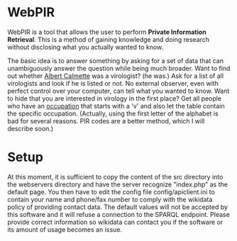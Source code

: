 # WebPIR
WebPIR is a tool that allows the user to perform **Private Information Retrieval**. This is a method of gaining knowledge and doing research without disclosing what you actually wanted to know.

The basic idea is to answer something by asking for a set of data that can unambiguously answer the question while being much broader. Want to find out whether [Albert Calmette](https://www.wikidata.org/wiki/Q437983) was a virologist? (he was.) Ask for a list of all virologists and look if he is listed or not. No external observer, even with perfect control over your computer, can tell what you wanted to know. Want to hide that you are interested in virology in the first place? Get all people who have an [occupation](https://www.wikidata.org/wiki/Property:P106) that starts with a 'v' and also let the table contain the specific occupation. (Actually, using the first letter of the alphabet is bad for several reasons. PIR codes are a better method, which I will describe soon.)

# Setup
At this moment, it is sufficient to copy the content of the src directory into the webservers directory and have the server recognize "index.php" as the default page. You then have to edit the config file config/apiclient.ini to contain your name and phone/fax number to comply with the wikidata policy of providing contact data. The default values will not be accepted by this software and it will refuse a connection to the SPARQL endpoint. Please provide correct information so wikidata can contact you if the software or its amount of usage becomes an issue.
